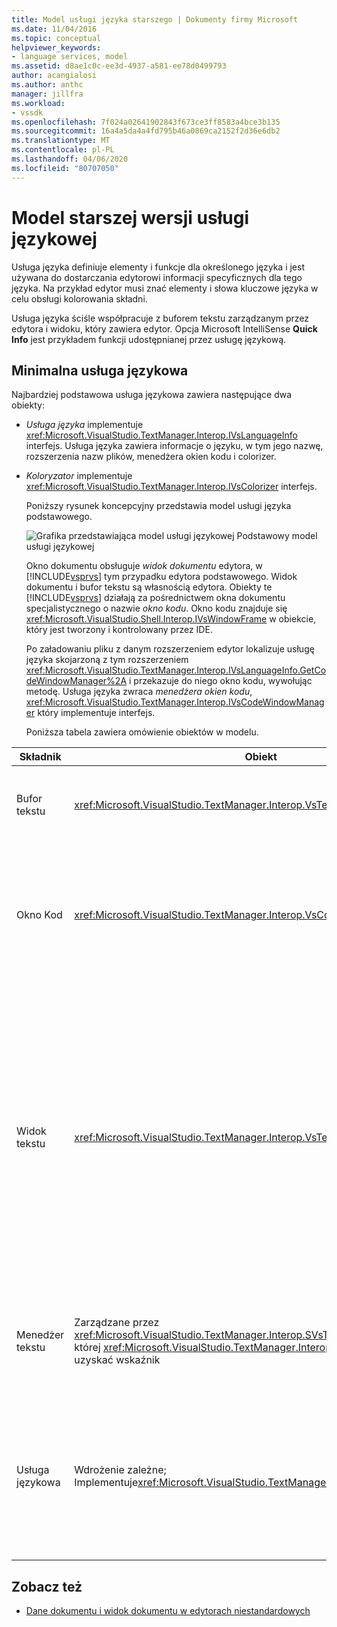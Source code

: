 ```yaml
---
title: Model usługi języka starszego | Dokumenty firmy Microsoft
ms.date: 11/04/2016
ms.topic: conceptual
helpviewer_keywords:
- language services, model
ms.assetid: d8ae1c0c-ee3d-4937-a581-ee78d0499793
author: acangialosi
ms.author: anthc
manager: jillfra
ms.workload:
- vssdk
ms.openlocfilehash: 7f024a02641902843f673ce3ff8583a4bce3b135
ms.sourcegitcommit: 16a4a5da4a4fd795b46a0869ca2152f2d36e6db2
ms.translationtype: MT
ms.contentlocale: pl-PL
ms.lasthandoff: 04/06/2020
ms.locfileid: "80707050"
---
```

# <a name="model-of-a-legacy-language-service"></a>Model starszej wersji usługi językowej
Usługa języka definiuje elementy i funkcje dla określonego języka i jest używana do dostarczania edytorowi informacji specyficznych dla tego języka. Na przykład edytor musi znać elementy i słowa kluczowe języka w celu obsługi kolorowania składni.

 Usługa języka ściśle współpracuje z buforem tekstu zarządzanym przez edytora i widoku, który zawiera edytor. Opcja Microsoft IntelliSense **Quick Info** jest przykładem funkcji udostępnianej przez usługę językową.

## <a name="a-minimal-language-service"></a>Minimalna usługa językowa
 Najbardziej podstawowa usługa językowa zawiera następujące dwa obiekty:

- *Usługa języka* implementuje <xref:Microsoft.VisualStudio.TextManager.Interop.IVsLanguageInfo> interfejs. Usługa języka zawiera informacje o języku, w tym jego nazwę, rozszerzenia nazw plików, menedżera okien kodu i colorizer.

- *Koloryzator* implementuje <xref:Microsoft.VisualStudio.TextManager.Interop.IVsColorizer> interfejs.

  Poniższy rysunek koncepcyjny przedstawia model usługi języka podstawowego.

  ![Grafika przedstawiająca model usługi językowej](../../extensibility/media/vslanguageservicemodel.gif "vsLanguageServiceModel") Podstawowy model usługi językowej

  Okno dokumentu obsługuje *widok dokumentu* edytora, w [!INCLUDE[vsprvs](../../code-quality/includes/vsprvs_md.md)] tym przypadku edytora podstawowego. Widok dokumentu i bufor tekstu są własnością edytora. Obiekty te [!INCLUDE[vsprvs](../../code-quality/includes/vsprvs_md.md)] działają za pośrednictwem okna dokumentu specjalistycznego o nazwie *okno kodu*. Okno kodu znajduje się <xref:Microsoft.VisualStudio.Shell.Interop.IVsWindowFrame> w obiekcie, który jest tworzony i kontrolowany przez IDE.

  Po załadowaniu pliku z danym rozszerzeniem edytor lokalizuje usługę języka skojarzoną z tym rozszerzeniem <xref:Microsoft.VisualStudio.TextManager.Interop.IVsLanguageInfo.GetCodeWindowManager%2A> i przekazuje do niego okno kodu, wywołując metodę. Usługa języka zwraca *menedżera okien kodu*, <xref:Microsoft.VisualStudio.TextManager.Interop.IVsCodeWindowManager> który implementuje interfejs.

  Poniższa tabela zawiera omówienie obiektów w modelu.

| Składnik | Obiekt | Funkcja |
|------------------| - | - |
| Bufor tekstu | <xref:Microsoft.VisualStudio.TextManager.Interop.VsTextBuffer> | Strumień tekstu unicode odczytu/zapisu. Tekst może używać innych kodowania. |
| Okno Kod | <xref:Microsoft.VisualStudio.TextManager.Interop.VsCodeWindow> | Okno dokumentu zawierające co najmniej jeden widok tekstu. Gdy [!INCLUDE[vsprvs](../../code-quality/includes/vsprvs_md.md)] jest w trybie interfejsu wielu dokumentów (MDI), okno kodu jest elementem podrzędnym MDI. |
| Widok tekstu | <xref:Microsoft.VisualStudio.TextManager.Interop.VsTextView> | Okno, które umożliwia użytkownikowi nawigację i wyświetlanie tekstu za pomocą klawiatury i myszy. Widok tekstu jest wyświetlany użytkownikowi jako edytor. Widoki tekstu można używać w zwykłych oknach edytora, w oknie Dane wyjściowe i w oknie Natychmiastowy. Ponadto można skonfigurować jeden lub więcej widoków tekstu w oknie kodu. |
| Menedżer tekstu | Zarządzane przez <xref:Microsoft.VisualStudio.TextManager.Interop.SVsTextManager> usługę, z której <xref:Microsoft.VisualStudio.TextManager.Interop.IVsTextManager> można uzyskać wskaźnik | Składnik, który przechowuje wspólne informacje współużytkowane przez wszystkie składniki opisane wcześniej. |
| Usługa językowa | Wdrożenie zależne; Implementuje<xref:Microsoft.VisualStudio.TextManager.Interop.IVsLanguageInfo> | Obiekt, który zapewnia edytorowi informacje specyficzne dla języka, takie jak wyróżnianie składni, uzupełnianie instrukcji i dopasowywanie nawiasów klamrowych. |

## <a name="see-also"></a>Zobacz też
- [Dane dokumentu i widok dokumentu w edytorach niestandardowych](../../extensibility/document-data-and-document-view-in-custom-editors.md)
